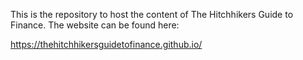 This is the repository to host the content of The Hitchhikers Guide to Finance. The website can be found here:

https://thehitchhikersguidetofinance.github.io/
